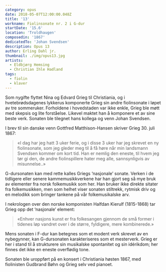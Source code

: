 ```yaml
---
category: opus
date: 2018-05-07T12:00:00.048Z
title: '13'
workname: Fiolinsonate nr. 2 i G-dur
startDate: '15.6'
location: 'Troldhaugen'
composedin: '1867'
dedicatedTo: 'Johan Svendsen'
description: Opus 13
author: Erling Dahl jr.
thumbnail: ./img/opus13.jpg
artists:
  - Eldbjørg Hemsing
  - Christian Ihle Hadland
tags:
  - fiolin
  - klaver
---
```

Som nygifte flyttet Nina og Edvard Grieg til Christiania, og i hvetebrødsdagenes lykkerus komponerte Grieg sin andre fiolinsonate i løpet av tre sommeruker. Forholdene i hovedstaden var ikke enkle, Grieg ble møtt med skepsis og lite forståelse. Likevel maktet han å komponere et av sine beste verk. Sonaten ble tilegnet hans kollega og venn Johan Svendsen.

I brev til sin danske venn Gottfred Matthison-Hansen skriver Grieg 30. juli 1867:

> «I dag har jeg hatt 3 uker ferie, og i disse 3 uker har jeg skrevet en ny fiolinsonate, som jeg gleder meg til å få høre når min landsmann Svendsen kommer om kort tid. Han er nemlig den eneste, til hvem jeg tør gi den, de andre fiolinspillere hater meg alle, sannsynligvis av misunnelse..»

G-dursonaten kan med rette kalles Griegs ‘nasjonale’ sonate. Verken i de tidligere eller senere kammemusikkverkene har han gjort seg så mye bruk av elementer fra norsk folkemusikk som her. Han bruker ikke direkte sitater fra folkemusikken, men som helhet viser sonaten stiltrekk, rytmisk driv og en melodikk som bringer tankene på vår folkemusikalske arv.

I nekrologen over den norske komponisten Halfdan Kierulf (1815-1868) tar Grieg opp det ‘nasjonale’ element:

> «Enhver nasjons kunst er fra folkesangen gjennom de små former i tidenes løp vandret over i de større, fyldigere, mere kombinerede.»

Mens sonaten i F-dur kan betegnes som et modent verk skrevet av en nybegynner, kan G-dursonaten karakteriseres som et mesterverk. Grieg er her i stand til å strukturere sin musikalske spontanitet og sin idérikdom; her finnes det ikke en eneste overflødig tone.

Sonaten ble uroppført på en konsert i Christiania høsten 1867, med fiolinisten Gudbrand Bøhn og Grieg selv ved pianoet.
